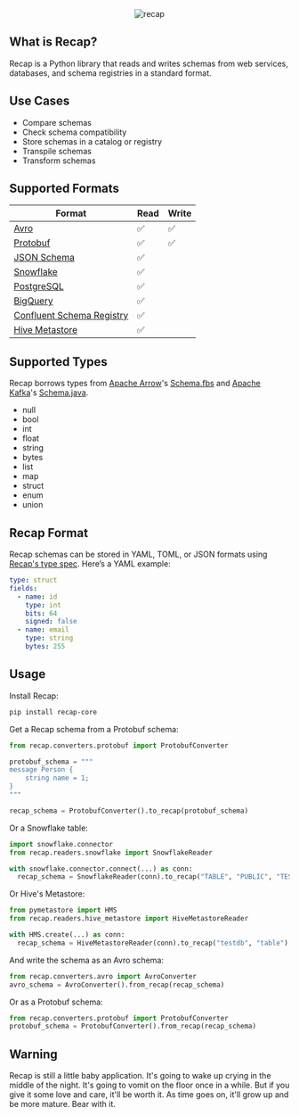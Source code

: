 <div align="center">
  <img src="https://github.com/recap-cloud/recap/blob/main/static/recap-logo.png?raw=true" alt="recap"></a>
</div>

## What is Recap?

Recap is a Python library that reads and writes schemas from web services, databases, and schema registries in a standard format.

## Use Cases

* Compare schemas
* Check schema compatibility
* Store schemas in a catalog or registry
* Transpile schemas
* Transform schemas

## Supported Formats

| Format      | Read | Write |
| ----------- | ----------- | ----------- |
| [Avro](https://avro.apache.org) | ✅ | ✅ |
| [Protobuf](https://protobuf.dev) | ✅ | ✅ |
| [JSON Schema](https://json-schema.org) | ✅ |  |
| [Snowflake](https://www.snowflake.com) | ✅ |  |
| [PostgreSQL](https://www.postgresql.org) | ✅ |  |
| [BigQuery](https://cloud.google.com/bigquery) | ✅ |  |
| [Confluent Schema Registry](https://github.com/confluentinc/schema-registry) | ✅ |  |
| [Hive Metastore](https://cwiki.apache.org/confluence/display/hive/design#Design-Metastore) | ✅ |  |

## Supported Types

Recap borrows types from [Apache Arrow](https://arrow.apache.org/)'s [Schema.fbs](https://github.com/apache/arrow/blob/main/format/Schema.fbs) and [Apache Kafka](https://kafka.apache.org/)'s [Schema.java](https://github.com/apache/kafka/blob/trunk/connect/api/src/main/java/org/apache/kafka/connect/data/Schema.java).

* null
* bool
* int
* float
* string
* bytes
* list
* map
* struct
* enum
* union

## Recap Format

Recap schemas can be stored in YAML, TOML, or JSON formats using [Recap's type spec](/spec). Here’s a YAML example:

```yaml
type: struct
fields:
  - name: id
    type: int
    bits: 64
    signed: false
  - name: email
    type: string
    bytes: 255
```

## Usage

Install Recap:

```bash
pip install recap-core
```

Get a Recap schema from a Protobuf schema:

```python
from recap.converters.protobuf import ProtobufConverter

protobuf_schema = """
message Person {
    string name = 1;
}
"""

recap_schema = ProtobufConverter().to_recap(protobuf_schema)
```

Or a Snowflake table:

```python
import snowflake.connector
from recap.readers.snowflake import SnowflakeReader

with snowflake.connector.connect(...) as conn:
  recap_schema = SnowflakeReader(conn).to_recap("TABLE", "PUBLIC", "TESTDB")
```

Or Hive's Metastore:

```python
from pymetastore import HMS
from recap.readers.hive_metastore import HiveMetastoreReader

with HMS.create(...) as conn:
  recap_schema = HiveMetastoreReader(conn).to_recap("testdb", "table")
```

And write the schema as an Avro schema:

```python
from recap.converters.avro import AvroConverter
avro_schema = AvroConverter().from_recap(recap_schema)
```

Or as a Protobuf schema:

```python
from recap.converters.protobuf import ProtobufConverter
protobuf_schema = ProtobufConverter().from_recap(recap_schema)
```

## Warning

Recap is still a little baby application. It's going to wake up crying in the middle of the night. It's going to vomit on the floor once in a while. But if you give it some love and care, it'll be worth it. As time goes on, it'll grow up and be more mature. Bear with it.
